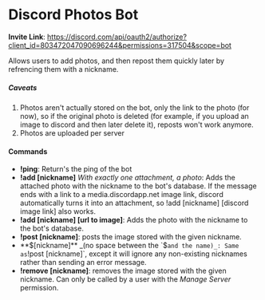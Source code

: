 # Discord Photos Bot
**Invite Link**: https://discord.com/api/oauth2/authorize?client_id=803472047090696244&permissions=317504&scope=bot

Allows users to add photos, and then repost them quickly later by refrencing them with a nickname.

##### Caveats

1. Photos aren't actually stored on the bot, only the link to the photo (for now), so if the original photo is deleted (for example, if you upload an image to discord and then later delete it), reposts won't work anymore.
2. Photos are uploaded per server

#### Commands

- **!ping**: Return's the ping of the bot
- **!add [nickname]** _With exactly one attachment, a photo_: Adds the attached photo with the nickname to the bot's database. If the message ends with a link to a media.discordapp.net image link, discord automatically turns it into an attachment, so !add [nickname] [discord image link] also works.
- **!add [nickname] [url to image]**: Adds the photo with the nickname to the bot's database.
- **!post [nickname]**: posts the image stored with the given nickname.
- **$[nickname]** _(no space between the `$` and the name)_: Same as `!post [nickname]`, except it will ignore any non-existing nicknames rather than sending an error message.
- **!remove [nickname]**: removes the image stored with the given nickname. Can only be called by a user with the _Manage Server_ permission.
